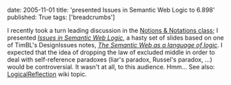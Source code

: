 date: 2005-11-01
title: 'presented Issues in Semantic Web Logic to 6.898'
published: True
tags: ['breadcrumbs']

I recently took a turn leading discussion in the <a href="http://web.mit.edu/~6.898/">Notions &amp; Notations class</a>; I presented <cite><a href="http://www.w3.org/2005/Talks/1020swl/">Issues in Semantic Web Logic</a></cite>, a hasty set of slides based on one of TimBL&#39;s DesignIssues notes, <cite><a href="http://www.w3.org/DesignIssues/Logic">The Semantic Web as a language of logic</a></cite>.  I expected that the idea of dropping the law of excluded middle in order to deal with  self-reference paradoxes (liar&#39;s paradox, Russel&#39;s paradox, ...) would be controversial. It wasn&#39;t at all, to this audience. Hmm...  See also: <a href="http://esw.w3.org/topic/LogicalReflection">LogicalReflection</a> wiki topic.